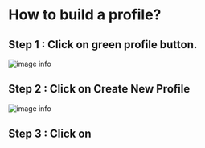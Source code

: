 # How to build a profile?

## Step 1 : Click on green profile button.
![image info](../../../static/img/profiles/step1.jpg)

## Step 2 : Click on Create New Profile
![image info](../../../static/img/profiles/step2.jpg)

## Step 3 : Click on 